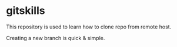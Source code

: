 # gitskills
This repository is used to learn how to clone repo from remote host.

Creating a new branch is quick & simple.
